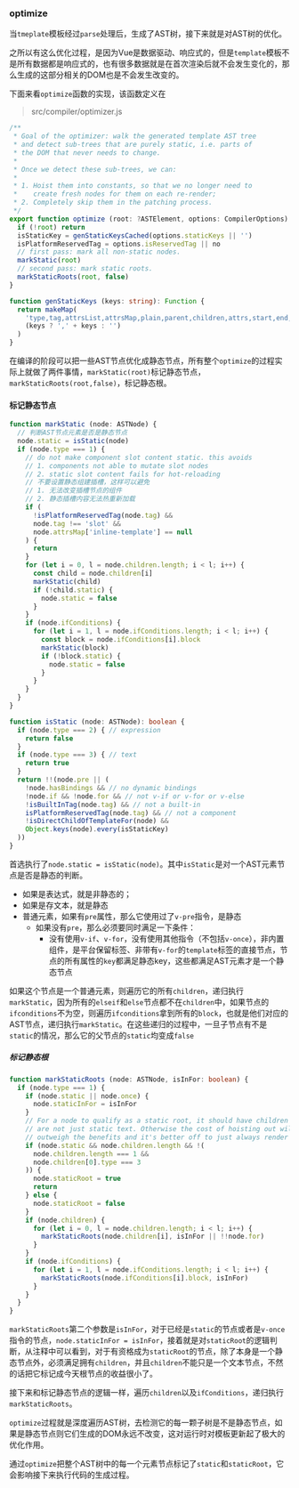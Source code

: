 ### optimize

当`tmeplate`模板经过`parse`处理后，生成了AST树，接下来就是对AST树的优化。

之所以有这么优化过程，是因为Vue是数据驱动、响应式的，但是`template`模板不是所有数据都是响应式的，也有很多数据就是在首次渲染后就不会发生变化的，那么生成的这部分相关的DOM也是不会发生改变的。

下面来看`optimize`函数的实现，该函数定义在

> src/compiler/optimizer.js



```typescript
/**
 * Goal of the optimizer: walk the generated template AST tree
 * and detect sub-trees that are purely static, i.e. parts of
 * the DOM that never needs to change.
 *
 * Once we detect these sub-trees, we can:
 *
 * 1. Hoist them into constants, so that we no longer need to
 *    create fresh nodes for them on each re-render;
 * 2. Completely skip them in the patching process.
 */
export function optimize (root: ?ASTElement, options: CompilerOptions) {
  if (!root) return
  isStaticKey = genStaticKeysCached(options.staticKeys || '')
  isPlatformReservedTag = options.isReservedTag || no
  // first pass: mark all non-static nodes.
  markStatic(root)
  // second pass: mark static roots.
  markStaticRoots(root, false)
}

function genStaticKeys (keys: string): Function {
  return makeMap(
    'type,tag,attrsList,attrsMap,plain,parent,children,attrs,start,end,rawAttrsMap' +
    (keys ? ',' + keys : '')
  )
}
```

在编译的阶段可以把一些AST节点优化成静态节点，所有整个`optimize`的过程实际上就做了两件事情，`markStatic(root)`标记静态节点，`markStaticRoots(root,false)`，标记静态根。



#### 标记静态节点

```typescript
function markStatic (node: ASTNode) {
  // 判断AST节点元素是否是静态节点  
  node.static = isStatic(node)
  if (node.type === 1) {
    // do not make component slot content static. this avoids
    // 1. components not able to mutate slot nodes
    // 2. static slot content fails for hot-reloading
    // 不要设置静态组建插槽，这样可以避免
    // 1. 无法改变插槽节点的组件
    // 2. 静态插槽内容无法热重新加载  
    if (
      !isPlatformReservedTag(node.tag) &&
      node.tag !== 'slot' &&
      node.attrsMap['inline-template'] == null
    ) {
      return
    }
    for (let i = 0, l = node.children.length; i < l; i++) {
      const child = node.children[i]
      markStatic(child)
      if (!child.static) {
        node.static = false
      }
    }
    if (node.ifConditions) {
      for (let i = 1, l = node.ifConditions.length; i < l; i++) {
        const block = node.ifConditions[i].block
        markStatic(block)
        if (!block.static) {
          node.static = false
        }
      }
    }
  }
}

function isStatic (node: ASTNode): boolean {
  if (node.type === 2) { // expression
    return false
  }
  if (node.type === 3) { // text
    return true
  }
  return !!(node.pre || (
    !node.hasBindings && // no dynamic bindings
    !node.if && !node.for && // not v-if or v-for or v-else
    !isBuiltInTag(node.tag) && // not a built-in
    isPlatformReservedTag(node.tag) && // not a component
    !isDirectChildOfTemplateFor(node) &&
    Object.keys(node).every(isStaticKey)
  ))
}
```

首选执行了`node.static = isStatic(node)`。其中`isStatic`是对一个AST元素节点是否是静态的判断。

- 如果是表达式，就是非静态的；
- 如果是存文本，就是静态
- 普通元素，如果有`pre`属性，那么它使用过了`v-pre`指令，是静态
  - 如果没有`pre`，那么必须要同时满足一下条件：
    - 没有使用`v-if`、`v-for`，没有使用其他指令（不包括`v-once`），非内置组件，是平台保留标签、非带有`v-for`的`template`标签的直接节点，节点的所有属性的`key`都满足静态key，这些都满足AST元素才是一个静态节点

如果这个节点是一个普通元素，则遍历它的所有`children`，递归执行`markStatic`，因为所有的`elseif`和`else`节点都不在`children`中，如果节点的`ifconditions`不为空，则遍历`ifconditions`拿到所有的`block`，也就是他们对应的AST节点，递归执行`markStatic`。在这些递归的过程中，一旦子节点有不是`static`的情况，那么它的父节点的`static`均变成`false`



##### 标记静态根

```typescript
function markStaticRoots (node: ASTNode, isInFor: boolean) {
  if (node.type === 1) {
    if (node.static || node.once) {
      node.staticInFor = isInFor
    }
    // For a node to qualify as a static root, it should have children that
    // are not just static text. Otherwise the cost of hoisting out will
    // outweigh the benefits and it's better off to just always render it fresh.
    if (node.static && node.children.length && !(
      node.children.length === 1 &&
      node.children[0].type === 3
    )) {
      node.staticRoot = true
      return
    } else {
      node.staticRoot = false
    }
    if (node.children) {
      for (let i = 0, l = node.children.length; i < l; i++) {
        markStaticRoots(node.children[i], isInFor || !!node.for)
      }
    }
    if (node.ifConditions) {
      for (let i = 1, l = node.ifConditions.length; i < l; i++) {
        markStaticRoots(node.ifConditions[i].block, isInFor)
      }
    }
  }
}
```

`markStaticRoots`第二个参数是`isInFor`，对于已经是`static`的节点或者是`v-once`指令的节点，`node.staticInFor = isInFor`，接着就是对`staticRoot`的逻辑判断，从注释中可以看到，对于有资格成为`staticRoot`的节点，除了本身是一个静态节点外，必须满足拥有`children`，并且`children`不能只是一个文本节点，不然的话把它标记成今天根节点的收益很小了。

接下来和标记静态节点的逻辑一样，遍历`children`以及`ifConditions`，递归执行`markStaticRoots`。



`optimize`过程就是深度遍历AST树，去检测它的每一颗子树是不是静态节点，如果是静态节点则它们生成的DOM永远不改变，这对运行时对模板更新起了极大的优化作用。

通过`optimize`把整个AST树中的每一个元素节点标记了`static`和`staticRoot`，它会影响接下来执行代码的生成过程。

